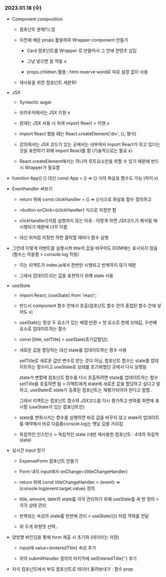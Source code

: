 ### 2023.01.18 (수)

- Component composition
  
  - 컴포넌트 분해?느낌
  
  - 이전에 배운 props 활용하여 Wrapper component 만들기
    
    - Card 컴포넌트를 Wrapper 로 만들어서 그 안에 컨텐츠 삽입
    
    - 그냥 넣으면 잘 작동 x
    
    - props.children 활용 : html reserve word로 따로 설정 없이 사용
  
  - 재사용을 위한 컴포넌트 세분화!



- JSX
  
  - Syntactic sugar
  
  - 브라우저에서는 JSX 지원 x
  
  - 원래는 JSX 사용 시 위에 import React > 이젠 x
  
  - import React 했을 떄는 React.createElement('div', {}, 형식)
  
  - 강의에서는 JSX 코드가 있는 곳에서는 내부에서 import React가 되고 있다는 것을 표현하기 위해 import React를 함 (기술적으로는 필요 x)
  
  - React.createElement에서는 하나의 루트요소만을 취할 수 있기 때문에 반드시 Wrapper가 필요함



- function App() {} 대신 const App = () => {} 식의 화살표 함수도 가능 (차이 x)



- Eventhandler 써보기
  
  - return 위에 const clickHandler = () => {}식으로 화살표 함수 정의하고
  
  - <button onClick={clickHandler} 식으로 지정만 함 
  
  - clickHandler()처럼 실행하지 않는 이유 : 이렇게 하면 JSX코드가 해석될 때 시행되기 때문에 너무 이름
  
  - 대신 위처럼 지정만 하면 클릭할 때마다 함수 실행



- 그런데 이렇게 이벤트를 실행시켜 title의 값을 바꾸어도 DOM에는 표시되지 않음(함수는 작동함 > console.log 작동)
  
  - 이는 리액트가 index.js에서 한번만 시행되고 반복하지 않기 때문
  
  - 그래서 업데이트되는 값을 표현하기 위해 state 사용



- useState
  
  - import React, {useState} from 'react';
  
  - 반드시 component 함수 안에서 호출(컴포넌트 함수 안의 중첩된 함수 안에 넣어도 x)
  
  - useState는 항상 두 요소가 있는 배열 반환 > 첫 요소로 현재 상태값, 두번째 요소로 업데이트하는 함수 
  
  - const [title, setTitle] = useState(초기값할당);
  
  - 새로운 값을 할당하는 대신 state를 업데이트하는 함수 사용
    
    setTitle로 새로운 값만 변수로 받는 것이 아님, 컴포넌트 함수는 state를 업데이트하는 함수이고 useState로 상태를 초기화했던 곳에서 다시 실행됨
    
    state가 변할때 컴포넌트 함수를 다시 호출하려면 state를 업데이트하는 함수 setTitle를 호출하면 됨 > 리액트에게 state에 새로운 값을 할당하고 싶다고 말하고, useState로 state가 등록된 컴포넌트는 재평가되어야 한다고 말함.. 
    
    그래서 리액트는 컴포넌트 함수와 JSX코드를 다시 평가하고 변화를 화면에 표시함 (useState가 있는 컴포넌트만)
  
  - state를 변화시키는 함수를 실행하면 바로 값을 바꾸지 않고 state의 업데이트를 예약해서 바로 다음줄console.log는 옛날 값을 가리킴
  
  - 독립적인 인스턴스 > 독립적인 state (네번 재사용한 컴포넌트 : 4개의 독립적 state)
    
    

- 실시간 input 받기
  
  - ExpenseForm 컴포넌트 만들기
  
  - Form 내의 input에서 onChange={titleChangeHandler} 
  
  - return 위에 const titleChangeHandler = (event) => {console.log(event.target.value} 정의
  
  - title, amount, date의 state를 각각 관리하기 위해 useState를 세 번 정의 > 각각 상태 관리
  
  - 반복되는 속성의 state를 한번에 관리 > useState({}) 처럼 객체를 전달
  
  - 위 두개 취향껏 선택..

- 양방향 바인딩을 통해 form 제출 시 초기화 (데이터는 저장)
  
  - input에 value={enteredTitle} 속성 추가
  
  - 위의 submitHandler 정의의 마지막에 setEnteredTitle('') 추가

- 자식 컴포넌트에서 부모 컴포넌트로 데이터 올려보내기 : 함수 prop
